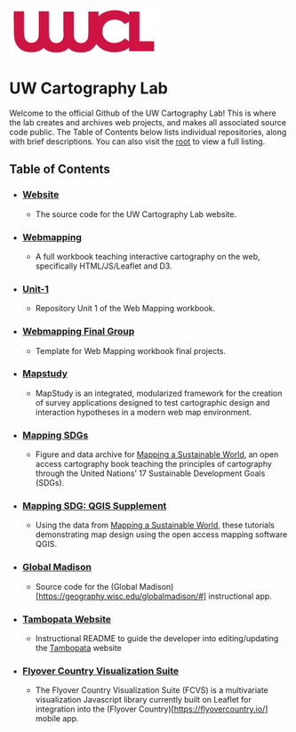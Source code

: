 ![Cart Lab Logo](img/logos/CartLab_logo.png)

# UW Cartography Lab
Welcome to the official Github of the UW Cartography Lab! This is where the lab creates and archives web projects, and makes all associated source code public. The Table of Contents below lists individual repositories, along with brief descriptions. You can also visit the [root](https://github.com/uwcartlab/website) to view a full listing. 

## Table of Contents
- ### [Website](https://github.com/uwcartlab/website) ###
    * The source code for the UW Cartography Lab website. 
- ### [Webmapping](https://github.com/uwcartlab/webmapping) ###
    * A full workbook teaching interactive cartography on the web, specifically HTML/JS/Leaflet and D3.
- ### [Unit-1](https://github.com/uwcartlab/unit-1) ###
    * Repository Unit 1 of the Web Mapping workbook.
- ### [Webmapping Final Group](https://github.com/uwcartlab/webmapping_final_group) ###
    * Template for Web Mapping workbook final projects.
- ### [Mapstudy](https://github.com/uwcartlab/mapstudy) ###
    * MapStudy is an integrated, modularized framework for the creation of survey applications designed to test cartographic design and interaction hypotheses in a modern web map environment.
- ### [Mapping SDGs](https://github.com/uwcartlab/MappingSDGs) ###
    * Figure and data archive for [Mapping a Sustainable World](https://digitallibrary.un.org/record/3898826), an open access cartography book teaching the principles of cartography through the United Nations’ 17 Sustainable Development Goals (SDGs).
- ### [Mapping SDG: QGIS Supplement](https://github.com/uwcartlab/MappingSDGsTechnicalSupplement) ###
    * Using the data from [Mapping a Sustainable World](https://digitallibrary.un.org/record/3898826), these tutorials demonstrating map design using the open access mapping software QGIS.
- ### [Global Madison](https://github.com/uwcartlab/GlobalMadison) ###
    * Source code for the (Global Madison)[https://geography.wisc.edu/globalmadison/#] instructional app.
- ### [Tambopata Website](https://github.com/uwcartlab/tambopata) ###
    * Instructional README to guide the developer into editing/updating the [Tambopata](https://geography.wisc.edu/tambopata/) website
- ### [Flyover Country Visualization Suite](https://github.com/uwcartlab/FCVS) ###
    * The Flyover Country Visualization Suite (FCVS) is a multivariate visualization Javascript library currently built on Leaflet for integration into the (Flyover Country)[https://flyovercountry.io/] mobile app.
